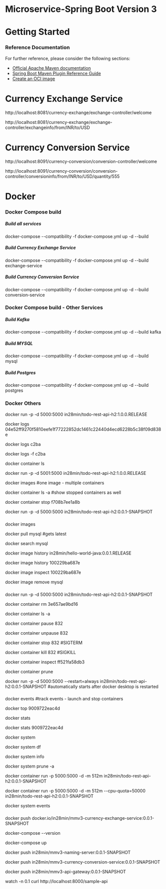 # Microservice-Spring Boot Version 3

# Getting Started

### Reference Documentation
For further reference, please consider the following sections:

* [Official Apache Maven documentation](https://maven.apache.org/guides/index.html)
* [Spring Boot Maven Plugin Reference Guide](https://docs.spring.io/spring-boot/docs/3.2.2/maven-plugin/reference/html/)
* [Create an OCI image](https://docs.spring.io/spring-boot/docs/3.2.2/maven-plugin/reference/html/#build-image)

# Currency Exchange Service

http://localhost:8081/currency-exchange/exchange-controller/welcome

http://localhost:8081/currency-exchange/exchange-controller/exchangeinfo/from/INR/to/USD


# Currency Conversion Service

http://localhost:8091/currency-conversion/conversion-controller/welcome

http://localhost:8091/currency-conversion/conversion-controller/conversioninfo/from/INR/to/USD/quantity/555


# Docker 

### Docker Compose build 

##### Build all services
docker-compose --compatibility -f docker-compose.yml up -d --build

##### Build Currency Exchange Service
docker-compose --compatibility -f docker-compose.yml up -d --build exchange-service

##### Build Currency Conversion Service
docker-compose --compatibility -f docker-compose.yml up -d --build conversion-service



### Docker Compose build - Other Services
##### Build Kafka
docker-compose --compatibility -f docker-compose.yml up -d --build kafka

##### Build MYSQL
docker-compose --compatibility -f docker-compose.yml up -d --build mysql

##### Build Postgres
docker-compose --compatibility -f docker-compose.yml up -d --build postgres


### Docker Others

docker run -p -d 5000:5000 in28min/todo-rest-api-h2:1.0.0.RELEASE

docker logs 04e52ff9270f5810eefe1f77222852dc1461c22440d4ecd6228b5c38f09d838e

docker logs c2ba

docker logs -f c2ba

docker container ls

docker run -p -d 5001:5000 in28min/todo-rest-api-h2:1.0.0.RELEASE

docker images #one image - multiple containers

docker container ls -a #show stopped containers as well

docker container stop f708b7ee1a8b

docker run -p -d 5000:5000 in28min/todo-rest-api-h2:0.0.1-SNAPSHOT

### 

docker images

docker pull mysql #gets latest

docker search mysql

docker image history in28min/hello-world-java:0.0.1.RELEASE

docker image history 100229ba687e

docker image inspect 100229ba687e

docker image remove mysql

### 

docker run -p -d 5000:5000 in28min/todo-rest-api-h2:0.0.1-SNAPSHOT

docker container rm 3e657ae9bd16

docker container ls -a

docker container pause 832

docker container unpause 832

docker container stop 832 #SIGTERM

docker container kill 832 #SIGKILL

docker container inspect ff521fa58db3

docker container prune

docker run -p -d 5000:5000 --restart=always in28min/todo-rest-api-h2:0.0.1-SNAPSHOT #automatically  starts after docker desktop is restarted

### 
docker events #track events - launch and stop containers

docker top 9009722eac4d

docker stats 

docker stats 9009722eac4d

docker system

docker system df

docker system info

docker system prune -a

docker container run -p 5000:5000 -d -m 512m in28min/todo-rest-api-h2:0.0.1-SNAPSHOT

docker container run -p 5000:5000 -d -m 512m --cpu-quota=50000  in28min/todo-rest-api-h2:0.0.1-SNAPSHOT

docker system events

### 
docker push docker.io/in28min/mmv3-currency-exchange-service:0.0.1-SNAPSHOT

docker-compose --version

docker-compose up

docker push in28min/mmv3-naming-server:0.0.1-SNAPSHOT

docker push in28min/mmv3-currency-conversion-service:0.0.1-SNAPSHOT

docker push in28min/mmv3-api-gateway:0.0.1-SNAPSHOT

watch -n 0.1 curl http://localhost:8000/sample-api

